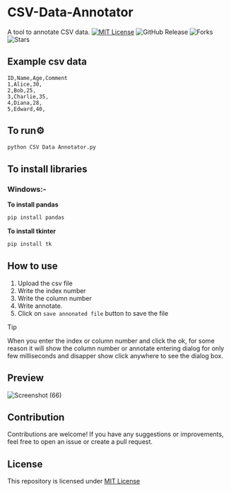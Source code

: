 # CSV-Data-Annotator
A tool to annotate CSV data.
[![MIT License](https://img.shields.io/badge/License-MIT-green.svg)](https://github.com/Harshit2012/CSV-Data-Annotator?tab=MIT-1-ov-file#readme)
![GitHub Release](https://img.shields.io/github/v/release/harshit2012/CSV-Data-Annotator)
![Forks](https://img.shields.io/github/forks/harshit2012/CSV-Data-Annotator)
![Stars](https://img.shields.io/github/stars/harshit2012/CSV-Data-Annotator)

## Example csv data
```csv
ID,Name,Age,Comment
1,Alice,30,
2,Bob,25,
3,Charlie,35,
4,Diana,28,
5,Edward,40,
```
## To run⚙️
```bash
python CSV Data Annotator.py
```
## To install libraries
### Windows:-
**To install pandas**
```bash
pip install pandas
```

**To install tkinter**
```bash
pip install tk
```

## How to use
1. Upload the csv file
2. Write the index number
3. Write the column number
4. Write annotate.
5. Click on `save annonated file` button to save the file
> [!Tip]
> When you enter the index or column number and click the ok, for some reason it will show the column number or annotate entering dialog for only few milliseconds and disapper show click anywhere to see the dialog box.

## Preview
![Screenshot (66)](https://github.com/Harshit2012/CSV-Data-Annotator/assets/105143145/a9d5bb97-501b-4590-9d3c-bc7bbd715c70)


## Contribution
Contributions are welcome! If you have any suggestions or improvements, feel free to open an issue or create a pull request.

## License
This repository is licensed under [MIT License](https://github.com/Harshit2012/CSV-Data-Annotator#MIT-1-ov-file)
